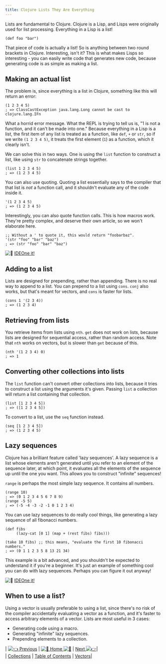 ```yaml
---
title: Clojure Lists They Are Everything
---
```

Lists are fundamental to Clojure. Clojure is a Lisp, and Lisps were originally used for list processing. Everything in a Lisp is a list!

    (def foo "bar")

That piece of code is actually a list! So is anything between two round brackets in Clojure. Interesting, isn't it? This is what makes Lisps so interesting - you can easily write code that generates new code, because generating code is as simple as making a list.

## Making an actual list

The problem is, since everything is a list in Clojure, something like this will return an error:

    (1 2 3 4 5)
    ; => ClassCastException java.lang.Long cannot be cast to clojure.lang.IFn

What a horrid error message. What the REPL is trying to tell us is, "1 is not a function, and it can't be made into one." Because everything in a Lisp is a list, the first item of any list is treated as a function, like `def`, `+` or `str`, so if we write `(1 2 3 4 5)`, it treats the first element (`1`) as a function, which it clearly isn't.

We can solve this in two ways. One is using the `list` function to construct a list, like using `str` to concatenate strings together.

    (list 1 2 3 4 5)
    ; => (1 2 3 4 5)

You can also use quoting. Quoting a list essentially says to the compiler that that list is _not_ a function call, and it shouldn't evaluate any of the code inside it.

    '(1 2 3 4 5)
    ; => (1 2 3 4 5)

Interestingly, you can also quote function calls. This is how macros work. They're pretty complex, and deserve their own article, so we won't elaborate here.

    ;; Without a ' to quote it, this would return "foobarbaz".
    '(str "foo" "bar" "baz")
    ; => (str "foo" "bar" "baz")

![:rocket:](//forum.freecodecamp.com/images/emoji/emoji_one/rocket.png?v=2 ":rocket:") [IDEOne it!](https://ideone.com/6c7UxY)

## Adding to a list

Lists are designed for prepending, rather than appending. There is no real way to append to a list. You can prepend to a list using `cons`. `conj` also works, but that's meant for vectors, and `cons` is faster for lists.

    (cons 1 '(2 3 4))
    ; => (1 2 3 4)

## Retrieving from lists

You retrieve items from lists using `nth`. `get` does not work on lists, because lists are designed for sequential access, rather than random access. Note that `nth` works on vectors, but is slower than `get` because of this.

    (nth '(1 2 3 4) 0)
    ; => 1

## Converting other collections into lists

The `list` function can't convert other collections into lists, because it tries to construct a list using the arguments it's given. Passing `list` a collection will return a list containing that collection.

    (list [1 2 3 4 5])
    ; => ([1 2 3 4 5])

To convert to a list, use the `seq` function instead.

    (seq [1 2 3 4 5])
    ; => (1 2 3 4 5)

## Lazy sequences

Clojure has a brilliant feature called 'lazy sequences'. A lazy sequence is a list whose elements aren't generated until you refer to an element of the sequence later, at which point, it evaluates all the elements of the sequence up until the one you want. This allows you to construct "infinite" sequences!

`range` is perhaps the most simple lazy sequence. It contains all numbers.

    (range 10)
    ; => (0 1 2 3 4 5 6 7 8 9)
    (range -5 5)
    ; => (-5 -4 -3 -2 -1 0 1 2 3 4)

You can use lazy sequences to do really cool things, like generating a lazy sequence of all fibonacci numbers.

    (def fibs
         (lazy-cat [0 1] (map + (rest fibs) fibs)))

    (take 10 fibs) ;; this means, "evaluate the first 10 fibonacci numbers."
    ; => (0 1 1 2 3 5 8 13 21 34)

This example is a bit advanced, and you shouldn't be expected to understand it if you're a beginner. It's just an example of something cool you can do with lazy sequences. Perhaps you can figure it out anyway!

![:rocket:](//forum.freecodecamp.com/images/emoji/emoji_one/rocket.png?v=2 ":rocket:") [IDEOne it!](https://ideone.com/jwpvt8)

## When to use a list?

Using a vector is usually preferable to using a list, since there's no risk of the compiler accidentally evaluating a vector as a function, and it's faster to access arbitrary elements of a vector. Lists are most useful in 3 cases:

*   Generating code using a macro.
*   Generating "infinite" lazy sequences.
*   Prepending elements to a collection.

| [![:point_left:](//forum.freecodecamp.com/images/emoji/emoji_one/point_left.png?v=2 ":point_left:") Previous](//forum.freecodecamp.com/t/clojure-collections/18411) | [![:book:](//forum.freecodecamp.com/images/emoji/emoji_one/book.png?v=2 ":book:") Home ![:book:](//forum.freecodecamp.com/images/emoji/emoji_one/book.png?v=2 ":book:")](//forum.freecodecamp.com/t/clojure-resources/18422) | [Next ![:point_right:](//forum.freecodecamp.com/images/emoji/emoji_one/point_right.png?v=2 ":point_right:")](//forum.freecodecamp.com/t/clojure-vectors/18421)|  
| [Collections](//forum.freecodecamp.com/t/clojure-collections/18411) | [Table of Contents](//forum.freecodecamp.com/t/clojure-resources/18422) | [Vectors](//forum.freecodecamp.com/t/clojure-vectors/18421)|